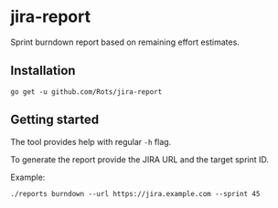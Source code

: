 # jira-report
Sprint burndown report based on remaining effort estimates.


## Installation

    go get -u github.com/Rots/jira-report

## Getting started

The tool provides help with regular `-h` flag.

To generate the report provide the JIRA URL and the target sprint ID.

Example:

    ./reports burndown --url https://jira.example.com --sprint 45
